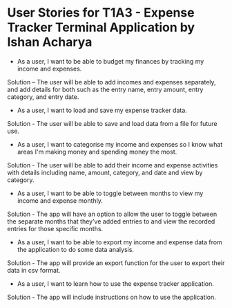 # User Stories for T1A3 - Expense Tracker Terminal Application by Ishan Acharya

* As a user, I want to be able to budget my finances by tracking my income and expenses.

Solution – The user will be able to add incomes and expenses separately, and add details for both such as the entry name, entry amount, entry category, and entry date.

* As a user, I want to load and save my expense tracker data.

Solution - The user will be able to save and load data from a file for future use.

* As a user, I want to categorise my income and expenses so I know what areas I'm making money and spending money the most.

Solution - The user will be able to add their income and expense activities with details including name, amount, category, and date and view by category.

* As a user, I want to be able to toggle between months to view my income and expense monthly.

Solution - The app will have an option to allow the user to toggle between the separate months that they’ve added entries to and view the recorded entries for those specific months.

* As a user, I want to be able to export my income and expense data from the application to do some data analysis.

Solution - The app will provide an export function for the user to export their data in csv format.

* As a user, I want to learn how to use the expense tracker application.

Solution - The app will include instructions on how to use the application.


